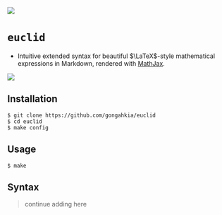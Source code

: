 ![](https://img.shields.io/badge/eucid_1.0-WIP-orange)

# `euclid`

* Intuitive extended syntax for beautiful $\LaTeX$-style mathematical expressions in Markdown, rendered with [MathJax](https://www.mathjax.org/).

![](https://science4fun.info/wp-content/uploads/2021/06/Euclid.jpg)

## Installation

```console
$ git clone https://github.com/gongahkia/euclid
$ cd euclid
$ make config
```

## Usage 

```console
$ make 
```

## Syntax

> continue adding here
